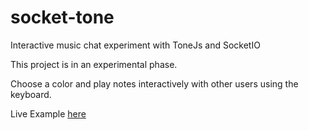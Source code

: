 # socket-tone
Interactive music chat experiment with ToneJs and SocketIO

This project is in an experimental phase. 

Choose a color and play notes interactively with other users using the keyboard.

Live Example [here](https://socket-tone.vercel.app/)
